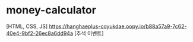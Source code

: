 # money-calculator
[HTML, CSS, JS] https://hanghaeplus-coyukdae.oopy.io/b88a57a9-7c62-40e4-9bf2-26ec8a6dd94a [추석 이벤트]
